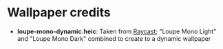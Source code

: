 # Wallpaper credits

- **loupe-mono-dynamic.heic**: Taken from [Raycast](https://www.raycast.com/wallpapers); "Loupe Mono Light" and "Loupe Mono Dark" combined to create to a dynamic wallpaper

